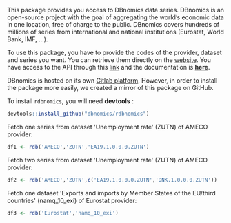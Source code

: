 This package provides you access to DBnomics data series. DBnomics is an open-source project with the goal of aggregating the world’s economic data in one location, free of charge to the public. DBnomics covers hundreds of millions of series from international and national institutions (Eurostat, World Bank, IMF, ...).

To use this package, you have to provide the codes of the provider, dataset and series you want. You can retrieve them directly on the [website](https://next.nomics.world/). You have access to the API through this [link](http://api.next.nomics.world/) and the documentation is [**here**](https://api.next.nomics.world/apidocs).

DBnomics is hosted on its own [Gitlab platform](https://git.nomics.world/). However, in order to install the package more easily, we created a mirror of this package on GitHub.

To install `rdbnomics`, you will need **devtools** :

```r
devtools::install_github("dbnomics/rdbnomics")
```

Fetch one series from dataset 'Unemployment rate' (ZUTN) of AMECO provider:

```r
df1 <- rdb('AMECO','ZUTN','EA19.1.0.0.0.ZUTN')
```

Fetch two series from dataset 'Unemployment rate' (ZUTN) of AMECO provider:

```r
df2 <- rdb('AMECO','ZUTN',c('EA19.1.0.0.0.ZUTN','DNK.1.0.0.0.ZUTN'))
```

Fetch one dataset 'Exports and imports by Member States of the EU/third countries' (namq_10_exi) of Eurostat provider:

```r
df3 <- rdb('Eurostat','namq_10_exi')
```




